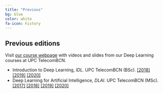 ```yaml
---
title: "Previous"
bg: blue
color: white
fa-icon: history
---
```


## Previous editions
Visit [our course webpage](https://deeplearning.telecos.upc.edu/) with videos and slides from our Deep Learning courses at UPC TelecomBCN.
* Introduction to Deep Learning, *IDL*. UPC TelecomBCN (BSc). [[2018]][IDL2018] [[2019]][IDL2019] [[2020]][IDL2020]
* Deep Learning for Artificial Intelligence, *DLAI*. UPC TelecomBCN (MSc). [[2017]][DLAI2017] [[2018]][DLAI2018] [[2019]][DLAI2019] [[2020]][DLAI2020]

[IDL2018]: https://telecombcn-dl.github.io/2018-idl/
[IDL2019]: https://telecombcn-dl.github.io/2019-idl/
[IDL2020]: https://telecombcn-dl.github.io/idl-2020/

[DLAI2017]: https://telecombcn-dl.github.io/2017-dlai/
[DLAI2018]: https://telecombcn-dl.github.io/2018-dlai/
[DLAI2019]: https://telecombcn-dl.github.io/dlai-2019/
[DLAI2020]: https://telecombcn-dl.github.io/dlai-2020/


